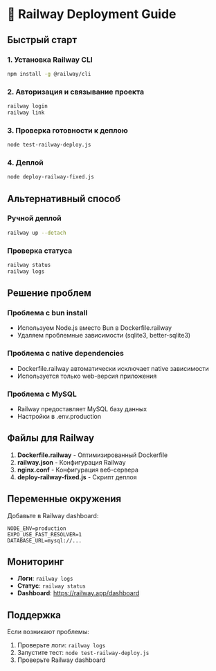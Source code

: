 # 🚀 Railway Deployment Guide

## Быстрый старт

### 1. Установка Railway CLI
```bash
npm install -g @railway/cli
```

### 2. Авторизация и связывание проекта
```bash
railway login
railway link
```

### 3. Проверка готовности к деплою
```bash
node test-railway-deploy.js
```

### 4. Деплой
```bash
node deploy-railway-fixed.js
```

## Альтернативный способ

### Ручной деплой
```bash
railway up --detach
```

### Проверка статуса
```bash
railway status
railway logs
```

## Решение проблем

### Проблема с bun install
- Используем Node.js вместо Bun в Dockerfile.railway
- Удаляем проблемные зависимости (sqlite3, better-sqlite3)

### Проблема с native dependencies
- Dockerfile.railway автоматически исключает native зависимости
- Используется только web-версия приложения

### Проблема с MySQL
- Railway предоставляет MySQL базу данных
- Настройки в .env.production

## Файлы для Railway

1. **Dockerfile.railway** - Оптимизированный Dockerfile
2. **railway.json** - Конфигурация Railway
3. **nginx.conf** - Конфигурация веб-сервера
4. **deploy-railway-fixed.js** - Скрипт деплоя

## Переменные окружения

Добавьте в Railway dashboard:
```
NODE_ENV=production
EXPO_USE_FAST_RESOLVER=1
DATABASE_URL=mysql://...
```

## Мониторинг

- **Логи**: `railway logs`
- **Статус**: `railway status`
- **Dashboard**: https://railway.app/dashboard

## Поддержка

Если возникают проблемы:
1. Проверьте логи: `railway logs`
2. Запустите тест: `node test-railway-deploy.js`
3. Проверьте Railway dashboard